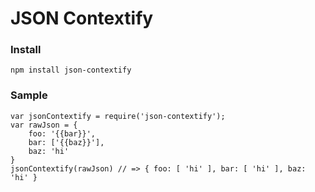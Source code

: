 # JSON Contextify

### Install

```
npm install json-contextify
```

### Sample

```
var jsonContextify = require('json-contextify');
var rawJson = {
    foo: '{{bar}}',
    bar: ['{{baz}}'],
    baz: 'hi'
}
jsonContextify(rawJson) // => { foo: [ 'hi' ], bar: [ 'hi' ], baz: 'hi' }

```
